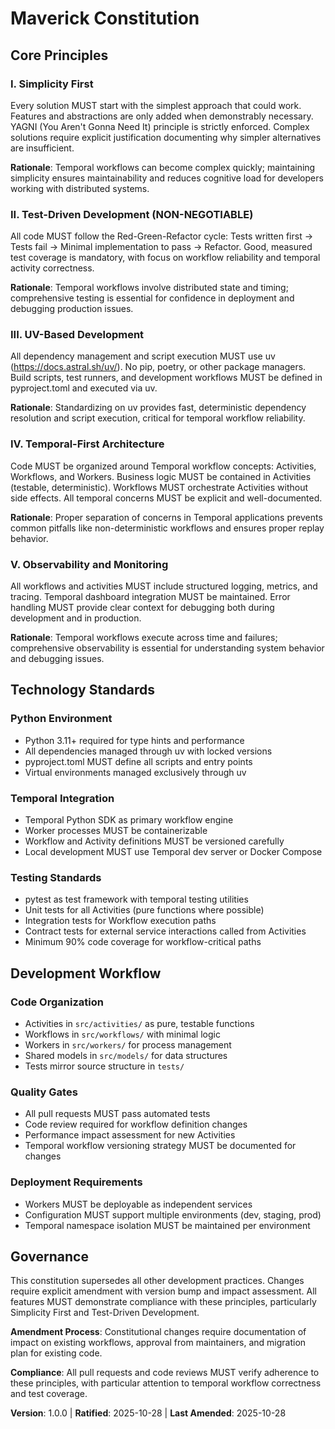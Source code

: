 <!--
Sync Impact Report:
- Version change: [template] → 1.0.0
- Modified principles: None (initial creation)
- Added sections: All core principles and governance sections
- Removed sections: None
- Templates requiring updates: 
  ✅ .specify/templates/plan-template.md (Constitution Check section aligns)
  ✅ .specify/templates/spec-template.md (requirements alignment confirmed)
  ✅ .specify/templates/tasks-template.md (task categorization aligns)
- Follow-up TODOs: None
-->

# Maverick Constitution

## Core Principles

### I. Simplicity First
Every solution MUST start with the simplest approach that could work. Features and abstractions are only added when demonstrably necessary. YAGNI (You Aren't Gonna Need It) principle is strictly enforced. Complex solutions require explicit justification documenting why simpler alternatives are insufficient.

**Rationale**: Temporal workflows can become complex quickly; maintaining simplicity ensures maintainability and reduces cognitive load for developers working with distributed systems.

### II. Test-Driven Development (NON-NEGOTIABLE)
All code MUST follow the Red-Green-Refactor cycle: Tests written first → Tests fail → Minimal implementation to pass → Refactor. Good, measured test coverage is mandatory, with focus on workflow reliability and temporal activity correctness.

**Rationale**: Temporal workflows involve distributed state and timing; comprehensive testing is essential for confidence in deployment and debugging production issues.

### III. UV-Based Development
All dependency management and script execution MUST use uv (https://docs.astral.sh/uv/). No pip, poetry, or other package managers. Build scripts, test runners, and development workflows MUST be defined in pyproject.toml and executed via uv.

**Rationale**: Standardizing on uv provides fast, deterministic dependency resolution and script execution, critical for temporal workflow reliability.

### IV. Temporal-First Architecture
Code MUST be organized around Temporal workflow concepts: Activities, Workflows, and Workers. Business logic MUST be contained in Activities (testable, deterministic). Workflows MUST orchestrate Activities without side effects. All temporal concerns MUST be explicit and well-documented.

**Rationale**: Proper separation of concerns in Temporal applications prevents common pitfalls like non-deterministic workflows and ensures proper replay behavior.

### V. Observability and Monitoring
All workflows and activities MUST include structured logging, metrics, and tracing. Temporal dashboard integration MUST be maintained. Error handling MUST provide clear context for debugging both during development and in production.

**Rationale**: Temporal workflows execute across time and failures; comprehensive observability is essential for understanding system behavior and debugging issues.

## Technology Standards

### Python Environment
- Python 3.11+ required for type hints and performance
- All dependencies managed through uv with locked versions
- pyproject.toml MUST define all scripts and entry points
- Virtual environments managed exclusively through uv

### Temporal Integration
- Temporal Python SDK as primary workflow engine
- Worker processes MUST be containerizable
- Workflow and Activity definitions MUST be versioned carefully
- Local development MUST use Temporal dev server or Docker Compose

### Testing Standards
- pytest as test framework with temporal testing utilities
- Unit tests for all Activities (pure functions where possible)
- Integration tests for Workflow execution paths
- Contract tests for external service interactions called from Activities
- Minimum 90% code coverage for workflow-critical paths

## Development Workflow

### Code Organization
- Activities in `src/activities/` as pure, testable functions
- Workflows in `src/workflows/` with minimal logic
- Workers in `src/workers/` for process management
- Shared models in `src/models/` for data structures
- Tests mirror source structure in `tests/`

### Quality Gates
- All pull requests MUST pass automated tests
- Code review required for workflow definition changes
- Performance impact assessment for new Activities
- Temporal workflow versioning strategy MUST be documented for changes

### Deployment Requirements
- Workers MUST be deployable as independent services
- Configuration MUST support multiple environments (dev, staging, prod)
- Temporal namespace isolation MUST be maintained per environment

## Governance

This constitution supersedes all other development practices. Changes require explicit amendment with version bump and impact assessment. All features MUST demonstrate compliance with these principles, particularly Simplicity First and Test-Driven Development.

**Amendment Process**: Constitutional changes require documentation of impact on existing workflows, approval from maintainers, and migration plan for existing code.

**Compliance**: All pull requests and code reviews MUST verify adherence to these principles, with particular attention to temporal workflow correctness and test coverage.

**Version**: 1.0.0 | **Ratified**: 2025-10-28 | **Last Amended**: 2025-10-28
